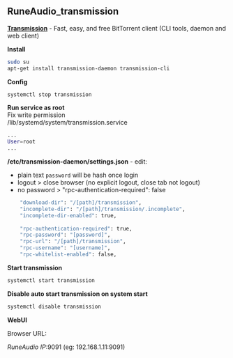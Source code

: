 RuneAudio_transmission
---

[**Transmission**](https://transmissionbt.com/) - Fast, easy, and free BitTorrent client (CLI tools, daemon and web client)  

**Install**  
```sh
sudo su
apt-get install transmission-daemon transmission-cli
```

**Config**  
```sh
systemctl stop transmission
```

**Run service as root**  
Fix write permission  
/lib/systemd/system/transmission.service
```sh
...
User=root
...
```

**/etc/transmission-daemon/settings.json** - edit:  
- plain text `password` will be hash once login
- logout > close browser (no explicit logout, close tab not logout)
- no password > "rpc-authentication-required": false  
```sh
    "download-dir": "/[path]/transmission",
    "incomplete-dir": "/[path]/transmission/.incomplete",
    "incomplete-dir-enabled": true,
    
    "rpc-authentication-required": true,
    "rpc-password": "[password]",
    "rpc-url": "/[path]/transmission",
    "rpc-username": "[username]",
    "rpc-whitelist-enabled": false,
```

**Start transmission**  
```sh
systemctl start transmission
```

**Disable auto start transmission on system start**  
```sh
systemctl disable transmission
```

**WebUI**  
  
Browser URL:  
  
_RuneAudio IP_:9091 (eg: 192.168.1.11:9091)  
